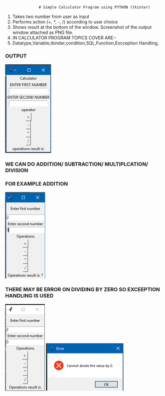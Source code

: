                    # Simple Calculator Program using PYTHON (tkinter)

1. Takes two number from user as input
2. Performs action (+, *, -, /) according to user choice
3. Shows result at the bottom of the window. Screenshot of the output window attached as PNG file.
4. IN CALCULATOR PROGRAM TOPICS COVER ARE:-
5. Datatype,Variable,tkinder,condition,SQL,Function,Excception Handling,
### OUTPUT
![alt text](https://github.com/i9suru/Calculator-Program-using-PYTHON/blob/master/CalculatorO.PNG)
### WE CAN DO ADDITION/ SUBTRACTION/ MULTIPLCATION/ DIVISION
### FOR EXAMPLE ADDITION
![alt text](https://github.com/i9suru/Calculator-Program-using-PYTHON/blob/master/cal0.PNG)
### THERE MAY BE ERROR ON DIVIDING BY ZERO SO EXCEEPTION HANDLING IS USED
![alt text](https://github.com/i9suru/Calculator-Program-using-PYTHON/blob/master/cal1.PNG)
![alt text](https://github.com/i9suru/Calculator-Program-using-PYTHON/blob/master/cal2.PNG)
